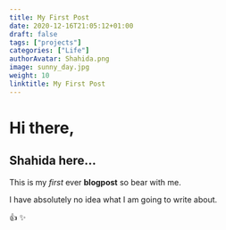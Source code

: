 ```yaml
---
title: My First Post
date: 2020-12-16T21:05:12+01:00
draft: false
tags: ["projects"]
categories: ["Life"]
authorAvatar: Shahida.png
image: sunny_day.jpg
weight: 10
linktitle: My First Post
---
```



# Hi there,

## Shahida here...

This is my *first* ever **blogpost** so bear with me.     

I have absolutely no idea what I am going to write about.

:+1: :sparkles:

 
